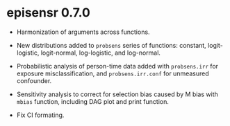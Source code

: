 # episensr 0.7.0

- Harmonization of arguments across functions.

- New distributions added to `probsens` series of functions: constant,
logit-logistic, logit-normal, log-logistic, and log-normal.

- Probabilistic analysis of person-time data added with `probsens.irr` for
exposure misclassification, and `probsens.irr.conf` for unmeasured confounder.

- Sensitivity analysis to correct for selection bias caused by M bias with
`mbias` function, including DAG plot and print function.

- Fix CI formating.
